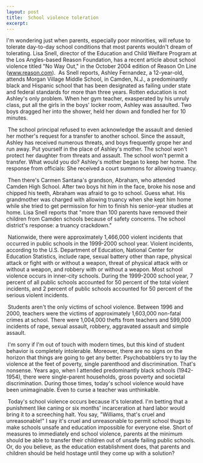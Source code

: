```yaml
---
layout: post
title:  School violence toleration
excerpt:
---
```












I'm wondering just when parents, especially poor minorities, will refuse to tolerate day-to-day school conditions that most parents wouldn't dream of tolerating. Lisa Snell, director of the Education and Child Welfare Program at the Los Angles-based Reason Foundation, has a recent article about school violence titled "No Way Out," in the October 2004 edition of Reason On Line (www.reason.com).  As Snell reports, Ashley Fernandez, a 12-year-old, attends Morgan Village Middle School, in Camden, N.J., a predominantly black and Hispanic school that has been designated as failing under state and federal standards for more than three years. Rotten education is not Ashley's only problem. When her gym teacher, exasperated by his unruly class, put all the girls in the boys' locker room, Ashley was assaulted. Two boys dragged her into the shower, held her down and fondled her for 10 minutes.

 The school principal refused to even acknowledge the assault and denied her mother's request for a transfer to another school. Since the assault, Ashley has received numerous threats, and boys frequently grope her and run away. Put yourself in the place of Ashley's mother. The school won't protect her daughter from threats and assault. The school won't permit a transfer. What would you do? Ashley's mother began to keep her home. The response from officials: She received a court summons for allowing truancy.

 Then there's Carmen Santana's grandson, Abraham, who attended Camden High School. After two boys hit him in the face, broke his nose and chipped his teeth, Abraham was afraid to go to school. Guess what. His grandmother was charged with allowing truancy when she kept him home while she tried to get permission for him to finish his senior-year studies at home. Lisa Snell reports that "more than 100 parents have removed their children from Camden schools because of safety concerns. The school district's response: a truancy crackdown."

 Nationwide, there were approximately 1,466,000 violent incidents that occurred in public schools in the 1999-2000 school year. Violent incidents, according to the U.S. Department of Education, National Center for Education Statistics, include rape, sexual battery other than rape, physical attack or fight with or without a weapon, threat of physical attack with or without a weapon, and robbery with or without a weapon. Most school violence occurs in inner-city schools. During the 1999-2000 school year, 7 percent of all public schools accounted for 50 percent of the total violent incidents, and 2 percent of public schools accounted for 50 percent of the serious violent incidents.

 Students aren't the only victims of school violence. Between 1996 and 2000, teachers were the victims of approximately 1,603,000 non-fatal crimes at school. There were 1,004,000 thefts from teachers and 599,000 incidents of rape, sexual assault, robbery, aggravated assault and simple assault.

 I'm sorry if I'm out of touch with modern times, but this kind of student behavior is completely intolerable. Moreover, there are no signs on the horizon that things are going to get any better. Psychobabblers try to lay the violence at the feet of poverty, single parenthood and discrimination. That's nonsense. Years ago, when I attended predominantly black schools (1942-1954), there were single-parent households, gross poverty and societal discrimination. During those times, today's school violence would have been unimaginable. Even to curse a teacher was unthinkable.

 Today's school violence occurs because it's tolerated. I'm betting that a punishment like caning or six months' incarceration at hard labor would bring it to a screeching halt. You say, "Williams, that's cruel and unreasonable!" I say it's cruel and unreasonable to permit school thugs to make schools unsafe and education impossible for everyone else. Short of measures to immediately end school violence, parents at the minimum should be able to transfer their children out of unsafe failing public schools. Or, do you believe, as the education establishment does, that parents and children should be held hostage until they come up with a solution?



